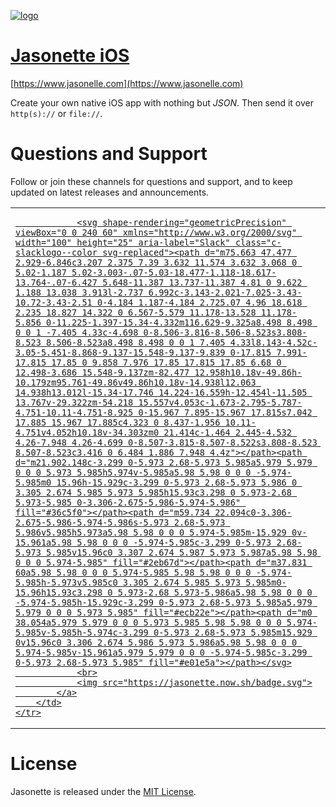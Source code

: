 [![logo](https://user-images.githubusercontent.com/292738/59071387-61da3480-888c-11e9-9d77-d495852231e7.png)](http://www.jasonelle.com)

# [Jasonette iOS](https://www.jasonelle.com)

[https://www.jasonelle.com](https://www.jasonelle.com)

Create your own native iOS app with nothing but *JSON*. Then send it over `http(s)://` or `file://`.


# Questions and Support

Follow or join these channels for questions and support, and to keep updated on latest releases and announcements.

<table class='equalwidth follow'>
    <tr>
        <td>
            <a href='https://jasonette.now.sh'>
                
                <svg shape-rendering="geometricPrecision" viewBox="0 0 240 60" xmlns="http://www.w3.org/2000/svg" width="100" height="25" aria-label="Slack" class="c-slacklogo--color svg-replaced"><path d="m75.663 47.477 2.929-6.846c3.207 2.375 7.39 3.632 11.574 3.632 3.068 0 5.02-1.187 5.02-3.003-.07-5.03-18.477-1.118-18.617-13.764-.07-6.427 5.648-11.387 13.737-11.387 4.81 0 9.622 1.188 13.038 3.913l-2.737 6.992c-3.143-2.021-7.025-3.43-10.72-3.43-2.51 0-4.184 1.187-4.184 2.725.07 4.96 18.618 2.235 18.827 14.322 0 6.567-5.579 11.178-13.528 11.178-5.856 0-11.225-1.397-15.34-4.332m116.629-9.325a8.498 8.498 0 0 1 -7.405 4.33c-4.698 0-8.506-3.816-8.506-8.523s3.808-8.523 8.506-8.523a8.498 8.498 0 0 1 7.405 4.33l8.143-4.52c-3.05-5.451-8.868-9.137-15.548-9.137-9.839 0-17.815 7.991-17.815 17.85 0 9.858 7.976 17.85 17.815 17.85 6.68 0 12.498-3.686 15.548-9.137zm-82.477 12.958h10.18v-49.86h-10.179zm95.761-49.86v49.86h10.18v-14.938l12.063 14.938h13.012l-15.34-17.746 14.224-16.559h-12.454l-11.505 13.767v-29.322zm-54.218 15.557v4.053c-1.673-2.795-5.787-4.751-10.11-4.751-8.925 0-15.967 7.895-15.967 17.815s7.042 17.885 15.967 17.885c4.323 0 8.437-1.956 10.11-4.751v4.052h10.18v-34.303zm0 21.414c-1.464 2.445-4.532 4.26-7.948 4.26-4.699 0-8.507-3.815-8.507-8.522s3.808-8.523 8.507-8.523c3.416 0 6.484 1.886 7.948 4.4z"></path><path d="m21.902.148c-3.299 0-5.973 2.68-5.973 5.985a5.979 5.979 0 0 0 5.973 5.985h5.974v-5.985a5.98 5.98 0 0 0 -5.974-5.985m0 15.96h-15.929c-3.299 0-5.973 2.68-5.973 5.986 0 3.305 2.674 5.985 5.973 5.985h15.93c3.298 0 5.973-2.68 5.973-5.985 0-3.306-2.675-5.986-5.974-5.986" fill="#36c5f0"></path><path d="m59.734 22.094c0-3.306-2.675-5.986-5.974-5.986s-5.973 2.68-5.973 5.986v5.985h5.973a5.98 5.98 0 0 0 5.974-5.985m-15.929 0v-15.961a5.98 5.98 0 0 0 -5.974-5.985c-3.299 0-5.973 2.68-5.973 5.985v15.96c0 3.307 2.674 5.987 5.973 5.987a5.98 5.98 0 0 0 5.974-5.985" fill="#2eb67d"></path><path d="m37.831 60a5.98 5.98 0 0 0 5.974-5.985 5.98 5.98 0 0 0 -5.974-5.985h-5.973v5.985c0 3.305 2.674 5.985 5.973 5.985m0-15.96h15.93c3.298 0 5.973-2.68 5.973-5.986a5.98 5.98 0 0 0 -5.974-5.985h-15.929c-3.299 0-5.973 2.68-5.973 5.985a5.979 5.979 0 0 0 5.973 5.985" fill="#ecb22e"></path><path d="m0 38.054a5.979 5.979 0 0 0 5.973 5.985 5.98 5.98 0 0 0 5.974-5.985v-5.985h-5.974c-3.299 0-5.973 2.68-5.973 5.985m15.929 0v15.96c0 3.306 2.674 5.986 5.973 5.986a5.98 5.98 0 0 0 5.974-5.985v-15.961a5.979 5.979 0 0 0 -5.974-5.985c-3.299 0-5.973 2.68-5.973 5.985" fill="#e01e5a"></path></svg>
                <br>
                <img src="https://jasonette.now.sh/badge.svg">
            </a>
        </td>
    </tr>
</table>


# License

Jasonette is released under the [MIT License](http://www.opensource.org/licenses/MIT).
